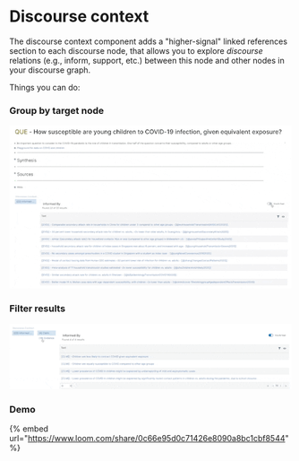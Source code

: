 # Discourse context

The discourse context component adds a "higher-signal" linked references section to each discourse node, that allows you to explore _discourse_ relations (e.g., inform, support, etc.) between this node and other nodes in your discourse graph.

Things you can do:

### Group by target node

![](<../../.gitbook/assets/d-context group by.gif>)

### Filter results

![](<../../.gitbook/assets/filter results.gif>)

### Demo

{% embed url="https://www.loom.com/share/0c66e95d0c71426e8090a8bc1cbf8544" %}
